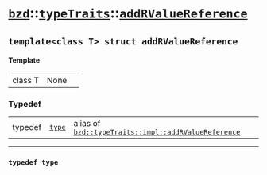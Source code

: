 # [`bzd`](../../../index.md)::[`typeTraits`](../../index.md)::[`addRValueReference`](../index.md)

## `template<class T> struct addRValueReference`

#### Template
||||
|---:|:---|:---|
|class T|None||
### Typedef
||||
|---:|:---|:---|
|typedef|[`type`](.)|alias of [`bzd::typeTraits::impl::addRValueReference`](../impl/addrvaluereference/index.md)|
------
### `typedef type`

